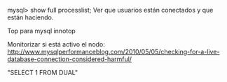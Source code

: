 mysql> show full processlist;
Ver que usuarios están conectados y que están haciendo.

Top para mysql
innotop


Monitorizar si está activo el nodo:
http://www.mysqlperformanceblog.com/2010/05/05/checking-for-a-live-database-connection-considered-harmful/

"SELECT 1 FROM DUAL"
